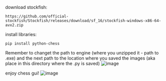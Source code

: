 download stockfish:
```
https://github.com/official-stockfish/Stockfish/releases/download/sf_16/stockfish-windows-x86-64-avx2.zip
```

install libraries:
```
pip install python-chess
```

Remember to changet the path to engine (where you unzipped it - path to .exe) and the next path to the location where you saved the images (aka place in this directory where the .py is saved)
![image](https://github.com/ForLoopCodes/py-chess-gui/assets/89027512/2cde2c81-b702-49bb-9588-fa205c5a6828)

enjoy chess gui!
![image](https://github.com/ForLoopCodes/py-chess-gui/assets/89027512/4114a8a2-14a8-4daf-951b-3d4bbc0f8102)
